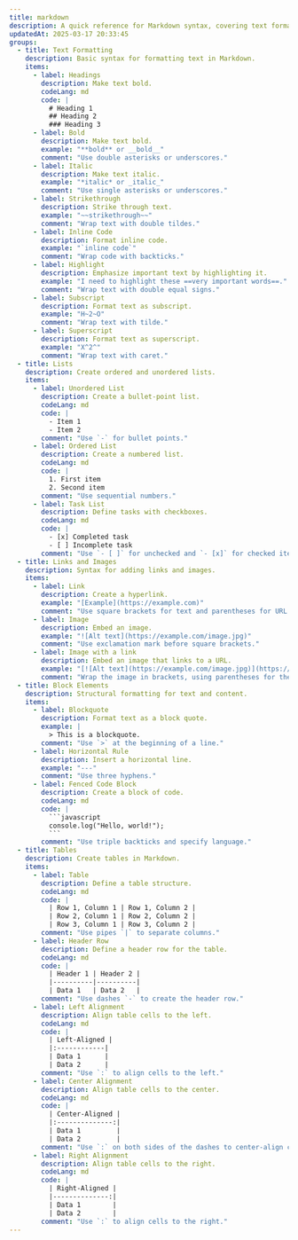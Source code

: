 ```yaml
---
title: markdown
description: A quick reference for Markdown syntax, covering text formatting, lists, links, images and more.
updatedAt: 2025-03-17 20:33:45
groups:
  - title: Text Formatting
    description: Basic syntax for formatting text in Markdown.
    items:
      - label: Headings
        description: Make text bold.
        codeLang: md
        code: |
          # Heading 1
          ## Heading 2
          ### Heading 3
      - label: Bold
        description: Make text bold.
        example: "**bold** or __bold__"
        comment: "Use double asterisks or underscores."
      - label: Italic
        description: Make text italic.
        example: "*italic* or _italic_"
        comment: "Use single asterisks or underscores."
      - label: Strikethrough
        description: Strike through text.
        example: "~~strikethrough~~"
        comment: "Wrap text with double tildes."
      - label: Inline Code
        description: Format inline code.
        example: "`inline code`"
        comment: "Wrap code with backticks."
      - label: Highlight
        description: Emphasize important text by highlighting it.
        example: "I need to highlight these ==very important words==."
        comment: "Wrap text with double equal signs."
      - label: Subscript
        description: Format text as subscript.
        example: "H~2~O"
        comment: "Wrap text with tilde."
      - label: Superscript
        description: Format text as superscript.
        example: "X^2^"
        comment: "Wrap text with caret."
  - title: Lists
    description: Create ordered and unordered lists.
    items:
      - label: Unordered List
        description: Create a bullet-point list.
        codeLang: md
        code: |
          - Item 1
          - Item 2
        comment: "Use `-` for bullet points."
      - label: Ordered List
        description: Create a numbered list.
        codeLang: md
        code: |
          1. First item
          2. Second item
        comment: "Use sequential numbers."
      - label: Task List
        description: Define tasks with checkboxes.
        codeLang: md
        code: |
          - [x] Completed task
          - [ ] Incomplete task
        comment: "Use `- [ ]` for unchecked and `- [x]` for checked items."
  - title: Links and Images
    description: Syntax for adding links and images.
    items:
      - label: Link
        description: Create a hyperlink.
        example: "[Example](https://example.com)"
        comment: "Use square brackets for text and parentheses for URL."
      - label: Image
        description: Embed an image.
        example: "![Alt text](https://example.com/image.jpg)"
        comment: "Use exclamation mark before square brackets."
      - label: Image with a link
        description: Embed an image that links to a URL.
        example: "[![Alt text](https://example.com/image.jpg)](https://example.com)"
        comment: "Wrap the image in brackets, using parentheses for the link URL."
  - title: Block Elements
    description: Structural formatting for text and content.
    items:
      - label: Blockquote
        description: Format text as a block quote.
        example: |
          > This is a blockquote.
        comment: "Use `>` at the beginning of a line."
      - label: Horizontal Rule
        description: Insert a horizontal line.
        example: "---"
        comment: "Use three hyphens."
      - label: Fenced Code Block
        description: Create a block of code.
        codeLang: md
        code: |
          ```javascript
          console.log("Hello, world!");
          ```
        comment: "Use triple backticks and specify language."
  - title: Tables
    description: Create tables in Markdown.
    items:
      - label: Table
        description: Define a table structure.
        codeLang: md
        code: |
          | Row 1, Column 1 | Row 1, Column 2 |
          | Row 2, Column 1 | Row 2, Column 2 |
          | Row 3, Column 1 | Row 3, Column 2 |
        comment: "Use pipes `|` to separate columns."
      - label: Header Row
        description: Define a header row for the table.
        codeLang: md
        code: |
          | Header 1 | Header 2 |
          |----------|----------|
          | Data 1   | Data 2   |
        comment: "Use dashes `-` to create the header row."
      - label: Left Alignment
        description: Align table cells to the left.
        codeLang: md
        code: |
          | Left-Aligned |
          |:------------|
          | Data 1      |
          | Data 2      |
        comment: "Use `:` to align cells to the left."
      - label: Center Alignment
        description: Align table cells to the center.
        codeLang: md
        code: |
          | Center-Aligned |
          |:--------------:|
          | Data 1         |
          | Data 2         |
        comment: "Use `:` on both sides of the dashes to center-align cells."
      - label: Right Alignment
        description: Align table cells to the right.
        codeLang: md
        code: |
          | Right-Aligned |
          |--------------:|
          | Data 1        |
          | Data 2        |
        comment: "Use `:` to align cells to the right."
---
```

